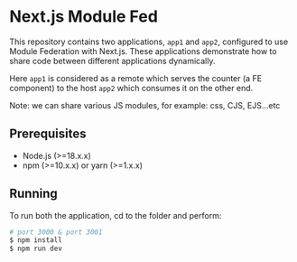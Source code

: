 # Next.js Module Fed

This repository contains two applications, `app1` and `app2`, configured to use Module Federation with Next.js. These applications demonstrate how to share code between different applications dynamically.

Here `app1` is considered as a remote which serves the counter (a FE component) to the host `app2` which consumes it on the other end.

Note: we can share various JS modules, for example: css, CJS, EJS...etc

## Prerequisites

- Node.js (>=18.x.x)
- npm (>=10.x.x) or yarn (>=1.x.x)

## Running

To run both the application, cd to the folder and perform:
```sh
# port 3000 & port 3001
$ npm install
$ npm run dev
